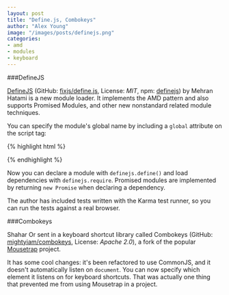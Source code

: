 ```yaml
---
layout: post
title: "Define.js, Combokeys"
author: "Alex Young"
image: "/images/posts/definejs.png"
categories:
- amd
- modules
- keyboard
---
```


###DefineJS

[DefineJS](http://fixjs.github.io/define.js/) (GitHub: [fixjs/define.js](https://github.com/fixjs/define.js), License: _MIT_, npm: [definejs](https://www.npmjs.org/package/definejs)) by Mehran Hatami is a new module loader.  It implements the AMD pattern and also supports Promised Modules, and other new nonstandard related module techniques.

You can specify the module's global name by including a `global` attribute on the script tag:

{% highlight html %}
<script global="definejs" src="define.js"></script>
{% endhighlight %}

Now you can declare a module with `definejs.define()` and load dependencies with `definejs.require`.  Promised modules are implemented by returning `new Promise` when declaring a dependency.

The author has included tests written with the Karma test runner, so you can run the tests against a real browser.

###Combokeys

Shahar Or sent in a keyboard shortcut library called Combokeys (GitHub: [mightyiam/combokeys](https://github.com/mightyiam/combokeys), License: _Apache 2.0_), a fork of the popular [Mousetrap](https://github.com/ccampbell/mousetrap) project.

It has some cool changes: it's been refactored to use CommonJS, and it doesn't automatically listen on `document`.  You can now specify which element it listens on for keyboard shortcuts.  That was actually one thing that prevented me from using Mousetrap in a project.
